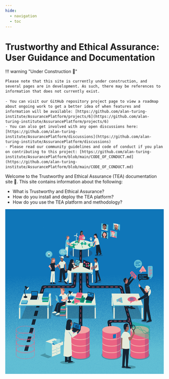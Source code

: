 ```yaml
---
hide:
  - navigation
  - toc
---
```


# Trustworthy and Ethical Assurance: User Guidance and Documentation

!!! warning "Under Construction 🚧"

    Please note that this site is currently under construction, and several pages are in development. As such, there may be references to information that does not currently exist.

    - You can visit our GitHub repository project page to view a roadmap about ongoing work to get a better idea of when features and information will be available: [https://github.com/alan-turing-institute/AssurancePlatform/projects/6](https://github.com/alan-turing-institute/AssurancePlatform/projects/6)
    - You can also get involved with any open discussions here: [https://github.com/alan-turing-institute/AssurancePlatform/discussions](https://github.com/alan-turing-institute/AssurancePlatform/discussions)
    - Please read our community guidelines and code of conduct if you plan on contributing to this project: [https://github.com/alan-turing-institute/AssurancePlatform/blob/main/CODE_OF_CONDUCT.md](https://github.com/alan-turing-institute/AssurancePlatform/blob/main/CODE_OF_CONDUCT.md)

Welcome to the Trustworthy and Ethical Assurance (TEA) documentation site 👋. This site contains information about the following:

- What is Trustworthy and Ethical Assurance?
- How do you install and deploy the TEA platform?
- How do you use the TEA platform and methodology?

![An illustration that shows a project team designing and developing a system. They are organised such that they form an abstract assurance case.](assets/images/building-an-assurance-case.png)


